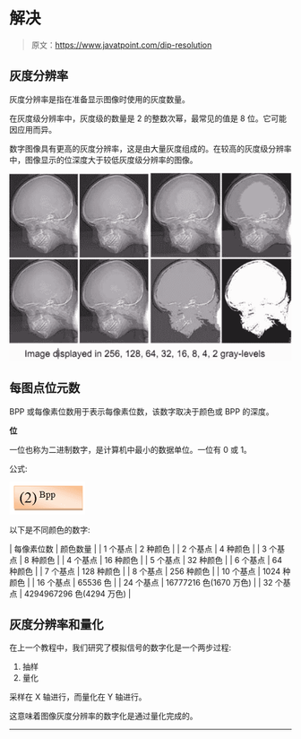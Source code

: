 # 解决

> 原文：<https://www.javatpoint.com/dip-resolution>

## 灰度分辨率

灰度分辨率是指在准备显示图像时使用的灰度数量。

在灰度级分辨率中，灰度级的数量是 2 的整数次幂，最常见的值是 8 位。它可能因应用而异。

数字图像具有更高的灰度分辨率，这是由大量灰度组成的。在较高的灰度级分辨率中，图像显示的位深度大于较低灰度级分辨率的图像。

![Resolution](img/a9d83c4113c090b13237857147eee82a.png)

## 每图点位元数

BPP 或每像素位数用于表示每像素位数，该数字取决于颜色或 BPP 的深度。

**位**

一位也称为二进制数字，是计算机中最小的数据单位。一位有 0 或 1。

公式:

![Resolution](img/5fad25327d60444c8dabf08b8f649110.png)

以下是不同颜色的数字:

| 每像素位数 | 颜色数量 |
| 1 个基点 | 2 种颜色 |
| 2 个基点 | 4 种颜色 |
| 3 个基点 | 8 种颜色 |
| 4 个基点 | 16 种颜色 |
| 5 个基点 | 32 种颜色 |
| 6 个基点 | 64 种颜色 |
| 7 个基点 | 128 种颜色 |
| 8 个基点 | 256 种颜色 |
| 10 个基点 | 1024 种颜色 |
| 16 个基点 | 65536 色 |
| 24 个基点 | 16777216 色(1670 万色) |
| 32 个基点 | 4294967296 色(4294 万色) |

## 灰度分辨率和量化

在上一个教程中，我们研究了模拟信号的数字化是一个两步过程:

1.  抽样
2.  量化

采样在 X 轴进行，而量化在 Y 轴进行。

这意味着图像灰度分辨率的数字化是通过量化完成的。

* * *